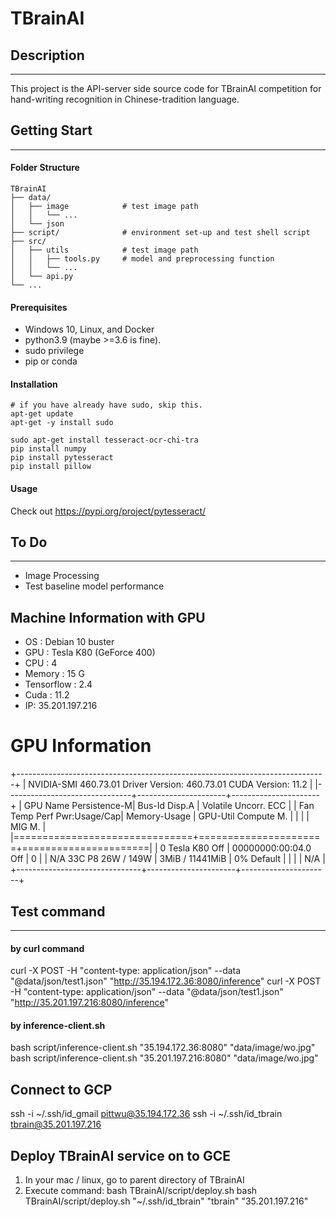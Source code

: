# **TBrainAI**

## **Description**
---  
This project is the API-server side source code for TBrainAI competition for hand-writing recognition in Chinese-tradition language.


## **Getting Start**
---  
#### **Folder Structure**

```
TBrainAI   
├── data/  
│   ├── image            # test image path  
│   │   └── ... 
│   └── json 
├── script/              # environment set-up and test shell script
├── src/  
│   ├── utils            # test image path  
│   │   ├── tools.py     # model and preprocessing function
│   │   └── ... 
│   └── api.py
└── ...  
```

#### **Prerequisites**

* Windows 10, Linux, and Docker
* python3.9 (maybe >=3.6 is fine).
* sudo privilege
* pip or conda

#### **Installation**

    # if you have already have sudo, skip this.
    apt-get update
    apt-get -y install sudo

    sudo apt-get install tesseract-ocr-chi-tra
    pip install numpy
    pip install pytesseract
    pip install pillow


#### **Usage**

Check out https://pypi.org/project/pytesseract/

## **To Do**
---  
* Image Processing
* Test baseline model performance

## Machine Information with GPU
* OS : Debian 10 buster
* GPU : Tesla K80 (GeForce 400)
* CPU : 4
* Memory : 15 G
* Tensorflow : 2.4
* Cuda : 11.2
* IP: 35.201.197.216

# GPU Information
+-----------------------------------------------------------------------------+
| NVIDIA-SMI 460.73.01    Driver Version: 460.73.01    CUDA Version: 11.2     |
|-------------------------------+----------------------+----------------------+
| GPU  Name        Persistence-M| Bus-Id        Disp.A | Volatile Uncorr. ECC |
| Fan  Temp  Perf  Pwr:Usage/Cap|         Memory-Usage | GPU-Util  Compute M. |
|                               |                      |               MIG M. |
|===============================+======================+======================|
|   0  Tesla K80           Off  | 00000000:00:04.0 Off |                    0 |
| N/A   33C    P8    26W / 149W |      3MiB / 11441MiB |      0%      Default |
|                               |                      |                  N/A |
+-------------------------------+----------------------+----------------------+

## Test command
---
#### by curl command
curl -X POST -H "content-type: application/json" --data "@data/json/test1.json" "http://35.194.172.36:8080/inference"
curl -X POST -H "content-type: application/json" --data "@data/json/test1.json" "http://35.201.197.216:8080/inference"

#### by inference-client.sh
bash script/inference-client.sh "35.194.172.36:8080" "data/image/wo.jpg"
bash script/inference-client.sh "35.201.197.216:8080" "data/image/wo.jpg"

## Connect to GCP
ssh -i ~/.ssh/id_gmail pittwu@35.194.172.36
ssh -i ~/.ssh/id_tbrain tbrain@35.201.197.216

## Deploy TBrainAI service on to GCE
1. In your mac / linux, go to parent directory of TBrainAI
2. Execute command:
 bash TBrainAI/script/deploy.sh
 bash TBrainAI/script/deploy.sh "~/.ssh/id_tbrain" "tbrain" "35.201.197.216"

